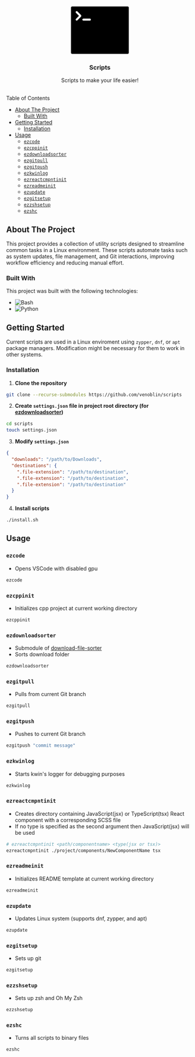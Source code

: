 <br/>
<div align="center">
<a href="https://github.com/venoblin/scripts">
<img src=".project-images/project-logo.png" alt="Termnial logo" height="128px" />
</a>

<h3 align="center">Scripts</h3>
<p align="center">
Scripts to make your life easier!
<br/>
<br/>
</p>
</div>

Table of Contents

- [About The Project](#about-the-project)
  - [Built With](#built-with)
- [Getting Started](#getting-started)
  - [Installation](#installation)
- [Usage](#usage)
  - [`ezcode`](#ezcode)
  - [`ezcppinit`](#ezcppinit)
  - [`ezdownloadsorter`](#ezdownloadsorter)
  - [`ezgitpull`](#ezgitpull)
  - [`ezgitpush`](#ezgitpush)
  - [`ezkwinlog`](#ezkwinlog)
  - [`ezreactcmpntinit`](#ezreactcmpntinit)
  - [`ezreadmeinit`](#ezreadmeinit)
  - [`ezupdate`](#ezupdate)
  - [`ezgitsetup`](#ezgitsetup)
  - [`ezzshsetup`](#ezzshsetup)
  - [`ezshc`](#ezshc)

## About The Project
This project provides a collection of utility scripts designed to streamline common tasks in a Linux environment. These scripts automate tasks such as system updates, file management, and Git interactions, improving workflow efficiency and reducing manual effort.

### Built With
This project was built with the following technologies:

- <img src="https://img.shields.io/badge/Bash-4EAA25?logo=gnubash&logoColor=fff" alt="Bash" />
- <img src="https://img.shields.io/badge/Python-3776AB?logo=python&logoColor=fff" alt="Python" />

## Getting Started
Current scripts are used in a Linux enviroment using `zypper`, `dnf`, or `apt` package managers. Modification might be necessary for them to work in other systems.

### Installation
1. **Clone the repository** 

  ```sh
  git clone --recurse-submodules https://github.com/venoblin/scripts
  ```

2. **Create `settings.json` file in project root directory (for [ezdownloadsorter](https://github.com/venoblin/download-file-sorter))**

  ```sh
  cd scripts
  touch settings.json
  ```

3. **Modify `settings.json`** 

  ```json
  {
    "downloads": "/path/to/Downloads",
    "destinations": {
      ".file-extension": "/path/to/destination",
      ".file-extension": "/path/to/destination",
      ".file-extension": "/path/to/destination"
    }
  }
  ```

4. **Install scripts** 
  
  ```sh
  ./install.sh
  ```

## Usage
### `ezcode` 
- Opens VSCode with disabled gpu
```bash
ezcode
```

### `ezcppinit` 
- Initializes cpp project at current working directory
```bash
ezcppinit
```

### `ezdownloadsorter`
- Submodule of [download-file-sorter](https://github.com/venoblin/download-file-sorter)
- Sorts download folder
```bash
ezdownloadsorter
```

### `ezgitpull` 
- Pulls from current Git branch
```bash
ezgitpull
```

### `ezgitpush` 
- Pushes to current Git branch
```bash
ezgitpush "commit message"
```

### `ezkwinlog` 
- Starts kwin's logger for debugging purposes
```bash
ezkwinlog
```

### `ezreactcmpntinit`
- Creates directory containing JavaScript(jsx) or TypeScript(tsx) React component 
with a corresponding SCSS file 
- If no type is specified as the second argument 
then JavaScript(jsx) will be used
```bash
# ezreactcmpntinit <path/componentname> <type(jsx or tsx)>
ezreactcmpntinit ./project/components/NewComponentName tsx
```

### `ezreadmeinit` 
- Initializes README template at current working directory
```bash
ezreadmeinit
```

### `ezupdate` 
- Updates Linux system (supports dnf, zypper, and apt)
```bash
ezupdate
```

### `ezgitsetup` 
- Sets up git
```bash
ezgitsetup
```

### `ezzshsetup` 
- Sets up zsh and Oh My Zsh
```bash
ezzshsetup
```

### `ezshc` 
- Turns all scripts to binary files
```bash
ezshc
```
